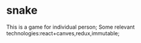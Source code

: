 # snake
This is a game for individual person;
Some relevant technologies:react+canves,redux,immutable;
